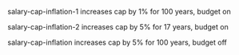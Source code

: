 salary-cap-inflation-1 increases cap by 1% for 100 years, budget on

salary-cap-inflation-2 increases cap by 5% for 17 years, budget on

salary-cap-inflation increases cap by 5% for 100 years, budget off
